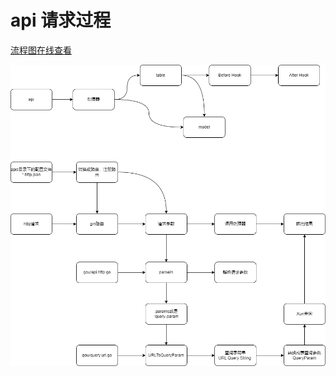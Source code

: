 # api 请求过程

[流程图在线查看](https://viewer.diagrams.net/?tags=%7B%7D&highlight=0000ff&edit=_blank&layers=1&nav=1&title=yao_app.drawio#Uhttps%3A%2F%2Fraw.githubusercontent.com%2Fwwsheng009%2Fyao-docs%2Fmain%2Fdocs%2F%25E6%25B5%2581%25E7%25A8%258B%25E5%259B%25BE%2Fdrawio%2Fyao_app.drawio)

![](./png/yao_app_api%E8%AF%B7%E6%B1%82%E8%BF%87%E7%A8%8B.drawio.png)

